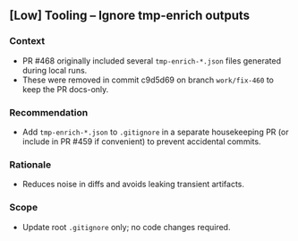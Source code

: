 ## [Low] Tooling – Ignore tmp-enrich outputs

### Context

- PR #468 originally included several `tmp-enrich-*.json` files generated during local runs.
- These were removed in commit c9d5d69 on branch `work/fix-460` to keep the PR docs-only.

### Recommendation

- Add `tmp-enrich-*.json` to `.gitignore` in a separate housekeeping PR (or include in PR #459 if convenient) to prevent accidental commits.

### Rationale

- Reduces noise in diffs and avoids leaking transient artifacts.

### Scope

- Update root `.gitignore` only; no code changes required.
